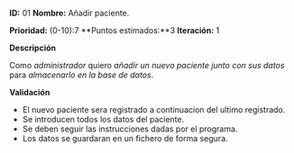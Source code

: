 **ID:** 01	**Nombre:** Añadir paciente.

**Prioridad:** (0-10):7 **Puntos estimados:**3 **Iteración:** 1
	

**Descripción**

Como *administrador* quiero *añadir un nuevo paciente junto con sus datos* para *almacenarlo en la base de datos*.

**Validación**

* El nuevo paciente sera registrado a continuacion del ultimo registrado.
* Se introducen todos los datos del paciente.
* Se deben seguir las instrucciones dadas por el programa.
* Los datos se guardaran en un fichero de forma segura.

